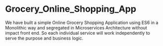 # Grocery_Online_Shopping_App

We have built a simple Online Grocery Shopping Application using ES6 in a Monolithic way and segregated in Microservices Architecture without impact front end. So each individual service will work independently to serve the purpose and business logic.
